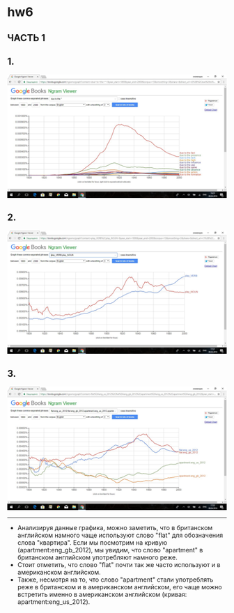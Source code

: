 # hw6
## ЧАСТЬ 1
## 1.
![alt-текст](https://github.com/alexandradymova10/hw6/blob/master/Ngram.jpg)
## 2.
![alt-текст](https://github.com/alexandradymova10/hw6/blob/master/Ngram2.jpg)
## 3.
![alt-текст](https://github.com/alexandradymova10/hw6/blob/master/Ngram3.jpg)
*** 
+ Анализируя данные графика, можно заметить, что в британском английском намного чаще используют слово "flat" для обозначения слова "квартира". Если мы посмотрим на кривую (apartment:eng_gb_2012), мы увидим, что слово "apartment" в британском английском употребляют намного реже. 
+ Стоит отметить, что слово "flat" почти так же часто используют и в американском английском.
+ Также, несмотря на то, что слово "apartment" стали употреблять реже в британском и в американском английском, его чаще можно встретить именно в американском английском (кривая: apartment:eng_us_2012).
